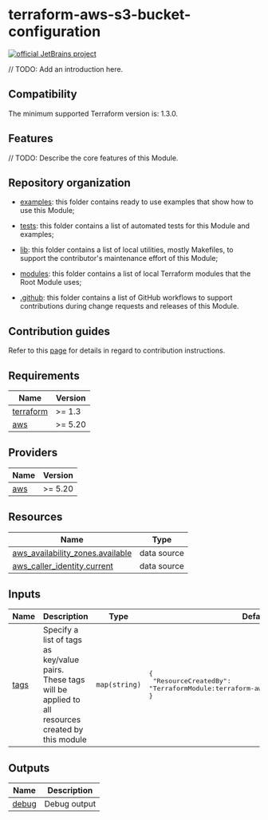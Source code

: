 <!-- BEGIN_TF_DOCS -->
# terraform-aws-s3-bucket-configuration

[![official JetBrains project](https://jb.gg/badges/official.svg)](https://confluence.jetbrains.com/display/ALL/JetBrains+on+GitHub)

// TODO: Add an introduction here.

## Compatibility

The minimum supported Terraform version is: 1.3.0.

## Features

// TODO: Describe the core features of this Module.

## Repository organization

* [examples](./examples): this folder contains ready to use examples that show how to use this Module;

* [tests](./test): this folder contains a list of automated tests for this Module and examples;

* [lib](./lib): this folder contains a list of local utilities, mostly Makefiles, to support the
  contributor's maintenance effort of this Module;

* [modules](./modules): this folder contains a list of local Terraform modules that the Root Module uses;

* [.github](./.github): this folder contains a list of GitHub workflows to support contributions
  during change requests and releases of this Module.

## Contribution guides

Refer to this [page](./CONTRIBUTING.md) for details in regard to contribution instructions.

## Requirements

| Name | Version |
|------|---------|
| <a name="requirement_terraform"></a> [terraform](#requirement\_terraform) | >= 1.3 |
| <a name="requirement_aws"></a> [aws](#requirement\_aws) | >= 5.20 |
## Providers

| Name | Version |
|------|---------|
| <a name="provider_aws"></a> [aws](#provider\_aws) | >= 5.20 |
## Resources

| Name | Type |
|------|------|
| [aws_availability_zones.available](https://registry.terraform.io/providers/hashicorp/aws/latest/docs/data-sources/availability_zones) | data source |
| [aws_caller_identity.current](https://registry.terraform.io/providers/hashicorp/aws/latest/docs/data-sources/caller_identity) | data source |
## Inputs

| Name | Description | Type | Default | Required |
|------|-------------|------|---------|:--------:|
| <a name="input_tags"></a> [tags](#input\_tags) | Specify a list of tags as key/value pairs. These tags will be applied to all resources created by this module | `map(string)` | <pre>{<br/>  "ResourceCreatedBy": "TerraformModule:terraform-aws-s3-bucket-configuration"<br/>}</pre> | no |
## Outputs

| Name | Description |
|------|-------------|
| <a name="output_debug"></a> [debug](#output\_debug) | Debug output |
<!-- END_TF_DOCS -->
